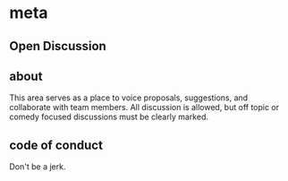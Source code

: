 # meta
Open Discussion
----

## about

This area serves as a place to voice proposals, suggestions, and collaborate with team members. All discussion is allowed, but off topic or comedy focused discussions must be clearly marked. 

## code of conduct

Don't be a jerk. 

